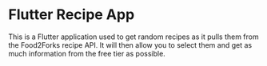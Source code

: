 # Flutter Recipe App
This is a Flutter application used to get random recipes as it pulls them from the Food2Forks recipe API. It will then allow you to select them and get as much information from the free tier as possible.
